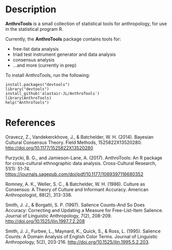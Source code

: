 # Description
**AnthroTools** is a small collection of statistical tools for anthropology, for use in the statistical program R.

Currently, the **AnthroTools** package contains tools for:
* free-list data analysis
* triad test instrument generator and data analysis
* consensus analysis
* ...and more (currently in prep)

To install AnthroTools, run the following:

```
install.packages("devtools")
library("devtools")
install_github('alastair-JL/AnthroTools')
library(AnthroTools)
help("AnthroTools")
```

# References

Oravecz, Z., Vandekerckhove, J., & Batchelder, W. H. (2014). Bayesian Cultural Consensus Theory. Field Methods, 1525822X13520280. http://doi.org/10.1177/1525822X13520280

Purzycki, B. G., and Jamieson-Lane, A. (2017). AnthroTools: An R package for cross-cultural ethnographic data analysis. Cross-Cultural Research, 51(1):  51-74. https://journals.sagepub.com/doi/pdf/10.1177/1069397116680352

Romney, A. K., Weller, S. C., & Batchelder, W. H. (1986). Culture as Consensus: A Theory of Culture and Informant Accuracy. American Anthropologist, 88(2), 313-338.

Smith, J. J., & Borgatti, S. P. (1997). Salience Counts-And So Does Accuracy: Correcting and Updating a Measure for Free-List-Item Salience. Journal of Linguistic Anthropology, 7(2), 208-209. http://doi.org/10.1525/jlin.1997.7.2.208

Smith, J. J., Furbee, L., Maynard, K., Quick, S., & Ross, L. (1995). Salience Counts: A Domain Analysis of English Color Terms. Journal of Linguistic Anthropology, 5(2), 203-216. http://doi.org/10.1525/jlin.1995.5.2.203.
